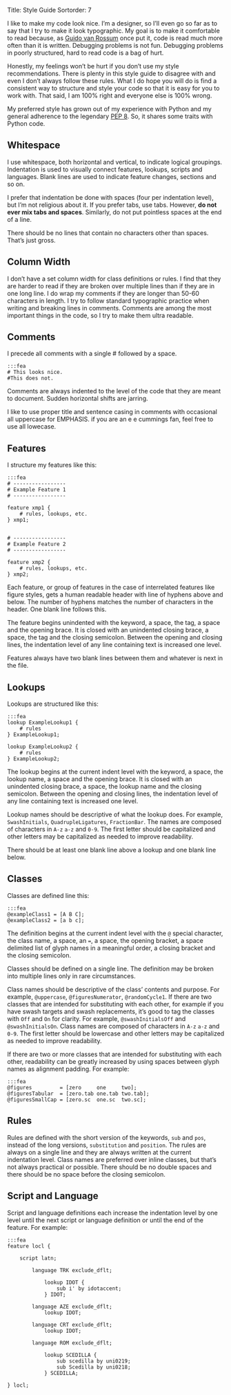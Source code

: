 Title: Style Guide
Sortorder: 7

I like to make my code look nice. I’m a designer, so I’ll even go so far as to say that I try to make it look typographic. My goal is to make it comfortable to read because, as [Guido van Rossum](http://en.wikipedia.org/wiki/Guido_van_Rossum) once put it, code is read much more often than it is written. Debugging problems is not fun. Debugging problems in poorly structured, hard to read code is a bag of hurt.

Honestly, my feelings won’t be hurt if you don’t use my style recommendations. There is plenty in this style guide to disagree with and even I don’t always follow these rules. What I do hope you will do is find a consistent way to structure and style your code so that it is easy for you to work with. That said, I am 100% right and everyone else is 100% wrong.

My preferred style has grown out of my experience with Python and my general adherence to the legendary [PEP 8](http://legacy.python.org/dev/peps/pep-0008/). So, it shares some traits with Python code.

## Whitespace

I use whitespace, both horizontal and vertical, to indicate logical groupings. Indentation is used to visually connect features, lookups, scripts and languages. Blank lines are used to indicate feature changes, sections and so on.

I prefer that indentation be done with spaces (four per indentation level), but I’m not religious about it. If you prefer tabs, use tabs. However, **do not ever mix tabs and spaces**. Similarly, do not put pointless spaces at the end of a line.

There should be no lines that contain no characters other than spaces. That’s just gross.

## Column Width

I don’t have a set column width for class definitions or rules. I find that they are harder to read if they are broken over multiple lines than if they are in one long line. I do wrap my comments if they are longer than 50-60 characters in length. I try to follow standard typographic practice when writing and breaking lines in comments. Comments are among the most important things in the code, so I try to make them ultra readable.

## Comments

I precede all comments with a single # followed by a space.

    :::fea
    # This looks nice.
    #This does not.

Comments are always indented to the level of the code that they are meant to document. Sudden horizontal shifts are jarring.

I like to use proper title and sentence casing in comments with occasional all uppercase for EMPHASIS. if you are an e e cummings fan, feel free to use all lowecase.

## Features

I structure my features like this:

    :::fea
    # -----------------
    # Example Feature 1
    # -----------------

    feature xmp1 {
        # rules, lookups, etc.
    } xmp1;


    # -----------------
    # Example Feature 2
    # -----------------

    feature xmp2 {
        # rules, lookups, etc.
    } xmp2;

Each feature, or group of features in the case of interrelated features like figure styles, gets a human readable header with line of hyphens above and below. The number of hyphens matches the number of characters in the header. One blank line follows this.

The feature begins unindented with the keyword, a space, the tag, a space and the opening brace. It is closed with an unindented closing brace, a space, the tag and the closing semicolon. Between the opening and closing lines, the indentation level of any line containing text is increased one level.

Features always have two blank lines between them and whatever is next in the file.

## Lookups

Lookups are structured like this:

    :::fea
    lookup ExampleLookup1 {
        # rules
    } ExampleLookup1;

    lookup ExampleLookup2 {
        # rules
    } ExampleLookup2;

The lookup begins at the current indent level with the keyword, a space, the lookup name, a space and the opening brace. It is closed with an unindented closing brace, a space, the lookup name and the closing semicolon. Between the opening and closing lines, the indentation level of any line containing text is increased one level.

Lookup names should be descriptive of what the lookup does. For example, `SwashInitials`, `QuadrupleLigatures`, `FractionBar`. The names are composed of characters in `A-z` `a-z` and `0-9`. The first letter should be capitalized and other letters may be capitalized as needed to improve readability.

There should be at least one blank line above a lookup and one blank line below.

## Classes

Classes are defined line this:

    :::fea
    @exampleClass1 = [A B C];
    @exampleClass2 = [a b c];

The definition begins at the current indent level with the `@` special character, the class name, a space, an `=`, a space, the opening bracket, a space delimited list of glyph names in a meaningful order, a closing bracket and the closing semicolon.

Classes should be defined on a single line. The definition may be broken into multiple lines only in rare circumstances.

Class names should be descriptive of the class’ contents and purpose. For example, `@uppercase`, `@figuresNumerator`, `@randomCycle1`. If there are two classes that are intended for substituting with each other, for example if you have swash targets and swash replacements, it’s good to tag the classes with `Off` and `On` for clarity. For example, `@swashInitialsOff` and `@swashInitialsOn`. Class names are composed of characters in `A-z` `a-z` and `0-9`. The first letter should be lowercase and other letters may be capitalized as needed to improve readability.

If there are two or more classes that are intended for substituting with each other, readability can be greatly increased by using spaces between glyph names as alignment padding. For example:

    :::fea
    @figures         = [zero     one     two];
    @figuresTabular  = [zero.tab one.tab two.tab];
    @figuresSmallCap = [zero.sc  one.sc  two.sc];

## Rules

Rules are defined with the short version of the keywords, `sub` and `pos`, instead of the long versions, `substitution` and `position`. The rules are always on a single line and they are always written at the current indentation level. Class names are preferred over inline classes, but that’s not always practical or possible. There should be no double spaces and there should be no space before the closing semicolon.

## Script and Language

Script and language definitions each increase the indentation level by one level until the next script or language definition or until the end of the feature. For example:

    :::fea
    feature locl {

        script latn;

            language TRK exclude_dflt;

                lookup IDOT {
                    sub i' by idotaccent;
                } IDOT;

            language AZE exclude_dflt;
                lookup IDOT;

            language CRT exclude_dflt;
                lookup IDOT;

            language ROM exclude_dflt;

                lookup SCEDILLA {
                    sub scedilla by uni0219;
                    sub Scedilla by uni0218;
                } SCEDILLA;

    } locl;